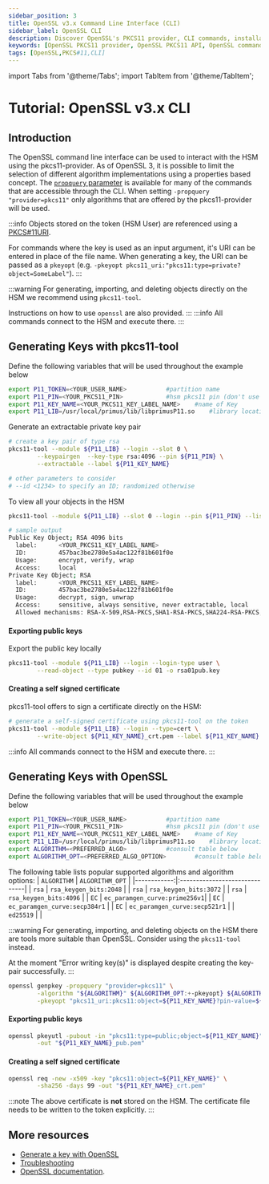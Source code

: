 ```yaml
---
sidebar_position: 3
title: OpenSSL v3.x Command Line Interface (CLI)
sidebar_label: OpenSSL CLI
description: Discover OpenSSL's PKCS11 provider, CLI commands, installation tips, and troubleshooting. Integrate seamlessly with HSM for enhanced security.
keywords: [OpenSSL PKCS11 provider, OpenSSL PKCS11 API, OpenSSL command line utility (CLI), OpenSSL CLI commands, OpenSSL installation guide, OpenSSL installation troubleshooting, OpenSSL troubleshooting tips, OpenSSL certificate management, OpenSSL certificate creation, OpenSSL certificate renewal, OpenSSL configuration file, OpenSSL configuration options, OpenSSL configuration guide, OpenSSL encryption algorithms, OpenSSL decryption methods, OpenSSL digital signatures, OpenSSL SSL/TLS protocols, OpenSSL SSL/TLS configuration, OpenSSL heartbleed vulnerability, OpenSSL security updates]
tags: [OpenSSL,PKCS#11,CLI]
---
```


import Tabs from '@theme/Tabs';
import TabItem from '@theme/TabItem';

<!-- KEEP H1 EMPTY TO OVERWRITE THE TITLE WITH NEXT H2 -->
# Tutorial: OpenSSL v3.x CLI
## Introduction

The OpenSSL command line interface can be used to interact with the HSM using the pkcs11-provider. As of OpenSSL 3, it is possible to limit the selection of different algorithm implementations using a properties based concept. The [`propquery` parameter][1] is available for many of the commands that are accessible through the CLI. When setting `-propquery "provider=pkcs11"` only algorithms that are offered by the pkcs11-provider will be used.

:::info
Objects stored on the token (HSM User) are referenced using a [PKCS#11URI](https://www.rfc-editor.org/rfc/rfc7512).

For commands where the key is used as an input argument, it's URI can be entered in place of the file name. When generating a key, the URI can be passed as a `pkeyopt` (e.g. `-pkeyopt pkcs11_uri:"pkcs11:type=private?object=SomeLabel"`).
:::

:::warning
For generating, importing, and deleting objects directly on the HSM we recommend using `pkcs11-tool`.

Instructions on how to use `openssl` are also provided.
:::
<Tabs groupId="kmgt">
	<TabItem value="kmgt-pkcs11-tool" label="pkcs11-tool" default>
:::info
All commands connect to the HSM and execute there.
:::

## Generating Keys with pkcs11-tool

Define the following variables that will be used throughout the example below
```bash
export P11_TOKEN=<YOUR_USER_NAME>			#partition name
export P11_PIN=<YOUR_PKCS11_PIN>			#hsm pkcs11 pin (don't use for production)
export P11_KEY_NAME=<YOUR_PKCS11_KEY_LABEL_NAME>	#name of Key
export P11_LIB=/usr/local/primus/lib/libprimusP11.so	#library location
```
Generate an extractable private key pair
```bash
# create a key pair of type rsa
pkcs11-tool --module ${P11_LIB} --login --slot 0 \
	    --keypairgen  --key-type rsa:4096 --pin ${P11_PIN} \
	    --extractable --label ${P11_KEY_NAME}

# other parameters to consider
# --id <1234> to specify an ID; randomized otherwise
```
To view all your objects in the HSM
```bash
pkcs11-tool --module ${P11_LIB} --slot 0 --login --pin ${P11_PIN} --list-objects

# sample output
Public Key Object; RSA 4096 bits
  label:      <YOUR_PKCS11_KEY_LABEL_NAME>
  ID:         457bac3be2780e5a4ac122f81b601f0e
  Usage:      encrypt, verify, wrap
  Access:     local
Private Key Object; RSA 
  label:      <YOUR_PKCS11_KEY_LABEL_NAME>
  ID:         457bac3be2780e5a4ac122f81b601f0e
  Usage:      decrypt, sign, unwrap
  Access:     sensitive, always sensitive, never extractable, local
  Allowed mechanisms: RSA-X-509,RSA-PKCS,SHA1-RSA-PKCS,SHA224-RSA-PKCS,SHA256-RSA-PKCS,SHA384-RSA-PKCS,SHA384-RSA-PKCS,RSA-PKCS-PSS,SHA1-RSA-PKCS-PSS,SHA224-RSA-PKCS-PSS,SHA256-RSA-PKCS-PSS,SHA384-RSA-PKCS-PSS,SHA512-RSA-PKCS-PSS,RSA-PKCS-OAEP


```
#### Exporting public keys
Export the public key locally
```bash
pkcs11-tool --module ${P11_LIB} --login --login-type user \
	    --read-object --type pubkey --id 01 -o rsa01pub.key
```
#### Creating a self signed certificate
pkcs11-tool offers to sign a certificate directly on the HSM:

```bash
# generate a self-signed certificate using pkcs11-tool on the token
pkcs11-tool --module ${P11_LIB} --login --type=cert \
	    --write-object ${P11_KEY_NAME}_crt.pem --label ${P11_KEY_NAME}
```
</TabItem>
<TabItem value="kmgt-openssl" label="OpenSSL">
:::info
All commands connect to the HSM and execute there.
:::

## Generating Keys with OpenSSL

Define the following variables that will be used throughout the example below
```bash
export P11_TOKEN=<YOUR_USER_NAME>			#partition name
export P11_PIN=<YOUR_PKCS11_PIN>			#hsm pkcs11 pin (don't use for production)
export P11_KEY_NAME=<YOUR_PKCS11_KEY_LABEL_NAME>	#name of Key
export P11_LIB=/usr/local/primus/lib/libprimusP11.so	#library location
export ALGORITHM=<PREFERRED_ALGO>			#consult table below
export ALGORITHM_OPT=<PREFERRED_ALGO_OPTION>		#consult table below
```
The following table lists popular supported algorithms and algorithm options:
| `ALGORITHM` | `ALGORITHM_OPT`               |
|------------:|:------------------------------|
| `rsa`       | `rsa_keygen_bits:2048`        |
| `rsa`       | `rsa_keygen_bits:3072`        |
| `rsa`       | `rsa_keygen_bits:4096`        |
| `EC`        | `ec_paramgen_curve:prime256v1`|
| `EC`        | `ec_paramgen_curve:secp384r1` |
| `EC`        | `ec_paramgen_curve:secp521r1` |
| `ed25519`   |                               |

:::warning
For generating, importing, and deleting objects on the HSM there are tools more suitable than OpenSSL. Consider using the `pkcs11-tool` instead.

At the moment "Error writing key(s)" is displayed despite creating the key-pair successfully.
:::

```bash
openssl genpkey -propquery "provider=pkcs11" \
		-algorithm "${ALGORITHM}" ${ALGORITHM_OPT:+-pkeyopt} ${ALGORITHM_OPT} \
		-pkeyopt "pkcs11_uri:pkcs11:object=${P11_KEY_NAME}?pin-value=${P11_PIN}"
```
#### Exporting public keys
```bash
openssl pkeyutl -pubout -in "pkcs11:type=public;object=${P11_KEY_NAME}" \
		-out "${P11_KEY_NAME}_pub.pem"
```
#### Creating a self signed certificate

```bash
openssl req -new -x509 -key "pkcs11:object=${P11_KEY_NAME}" \
	    -sha256 -days 99 -out "${P11_KEY_NAME}_crt.pem"
```
:::note
The above certificate is **not** stored on the HSM. The certificate file needs to be written to the token explicitly. 
:::
</TabItem>
</Tabs>

[1]: https://www.openssl.org/docs/man3.0/man7/property.html#Queries
[2]: https://www.rfc-editor.org/rfc/rfc7512

## More resources

- [Generate a key with OpenSSL](/openssl/osslv3/Tutorial/openssl_cli)
- [Troubleshooting](../Tutorial/troubleshooting)
- [OpenSSL documentation](https://docs.openssl.org/master/).
